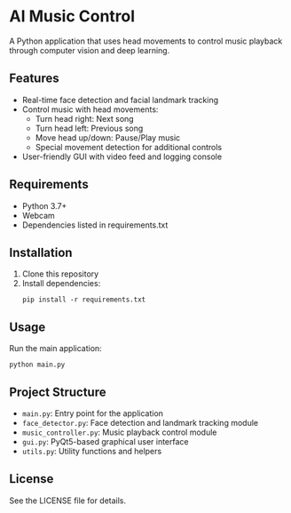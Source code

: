 # AI Music Control

A Python application that uses head movements to control music playback through computer vision and deep learning.

## Features

- Real-time face detection and facial landmark tracking
- Control music with head movements:
  - Turn head right: Next song
  - Turn head left: Previous song
  - Move head up/down: Pause/Play music
  - Special movement detection for additional controls
- User-friendly GUI with video feed and logging console

## Requirements

- Python 3.7+
- Webcam
- Dependencies listed in requirements.txt

## Installation

1. Clone this repository
2. Install dependencies:
   ```
   pip install -r requirements.txt
   ```

## Usage

Run the main application:
```
python main.py
```

## Project Structure

- `main.py`: Entry point for the application
- `face_detector.py`: Face detection and landmark tracking module
- `music_controller.py`: Music playback control module
- `gui.py`: PyQt5-based graphical user interface
- `utils.py`: Utility functions and helpers

## License

See the LICENSE file for details. 


